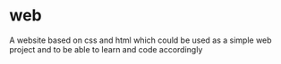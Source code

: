 # web
A website based on css and html which could be used as a simple web project and to be able to learn and code accordingly 
